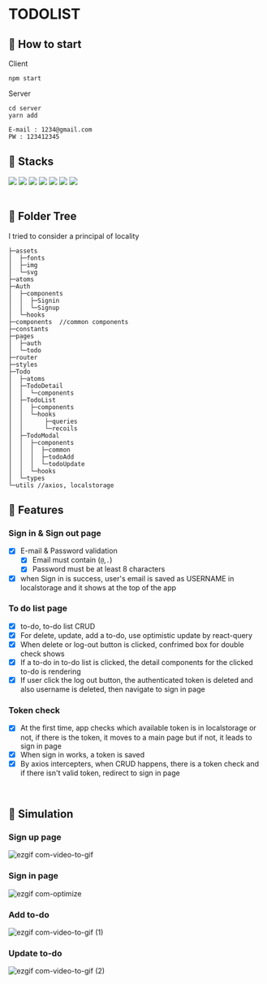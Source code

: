 # TODOLIST

## 📌 How to start

Client

```
npm start
```

Server

```
cd server
yarn add
```

```
E-mail : 1234@gmail.com
PW : 123412345
```

## 📌 Stacks

<div>
<img src="https://img.shields.io/badge/react-61DAFB?style=for-the-badge&logo=react&logoColor=black">
<img src="https://img.shields.io/badge/typescript-3178C6?style=for-the-badge&logo=typescript&logoColor=white">

<img src="https://img.shields.io/badge/-reactQuery-FF4154?style=for-the-badge&logo=react&logoColor=white">
<img src="https://img.shields.io/badge/-Styled_Components-DB7093?style=for-the-badge&logo=styled-components&logoColor=white">
<img src="https://img.shields.io/badge/recoil-4B32C3?style=for-the-badge&logo=react&logoColor=white">
<img src="https://img.shields.io/badge/axios-F5D7AF?style=for-the-badge&logo=react&logoColor=black">
<img src="https://img.shields.io/badge/React_live_clock-FAD223?style=for-the-badge&logo=react&logoColor=white">
</div>
<br/>

## 📌 Folder Tree

I tried to consider a principal of locality

```tsx
├─assets
│  ├─fonts
│  ├─img
│  └─svg
├─atoms
├─Auth
│  ├─components
│  │  ├─Signin
│  │  └─Signup
│  └─hooks
├─components  //common components
├─constants
├─pages
│  ├─auth
│  └─todo
├─router
├─styles
├─Todo
│  ├─atoms
│  ├─TodoDetail
│  │  └─components
│  ├─TodoList
│  │  ├─components
│  │  └─hooks
│  │      ├─queries
│  │      └─recoils
│  ├─TodoModal
│  │  ├─components
│  │  │  ├─common
│  │  │  ├─todoAdd
│  │  │  └─todoUpdate
│  │  └─hooks
│  └─types
└─utils //axios, localstorage
```

## 📌 Features

### Sign in & Sign out page

- [x] E-mail & Password validation
  - [x] Email must contain (`@`,`.`)
  - [x] Password must be at least 8 characters
- [x] when Sign in is success, user's email is saved as USERNAME in localstorage and it shows at the top of the app

### To do list page

- [x] to-do, to-do list CRUD
- [x] For delete, update, add a to-do, use optimistic update by react-query
- [x] When delete or log-out button is clicked, confrimed box for double check shows
- [x] If a to-do in to-do list is clicked, the detail components for the clicked to-do is rendering
- [x] If user click the log out button, the authenticated token is deleted and also username is deleted, then navigate to sign in page

### Token check

- [x] At the first time, app checks which available token is in localstorage or not, if there is the token, it moves to a main page but if not, it leads to sign in page
- [x] When sign in works, a token is saved
- [x] By axios intercepters, when CRUD happens, there is a token check and if there isn't valid token, redirect to sign in page

<br/>

## 📌 Simulation

### Sign up page

![ezgif com-video-to-gif](https://user-images.githubusercontent.com/48678872/220900560-5ca926c2-8e99-4739-a40e-d8fb598f7413.gif)

### Sign in page

![ezgif com-optimize](https://user-images.githubusercontent.com/48678872/220900083-38590164-a0ea-46fe-a02f-0e18a9e5cb65.gif)

### Add to-do

![ezgif com-video-to-gif (1)](https://user-images.githubusercontent.com/48678872/220900821-d06bd29a-4d00-4908-bef4-50921943a501.gif)

### Update to-do

![ezgif com-video-to-gif (2)](https://user-images.githubusercontent.com/48678872/220901084-17c69932-1c8c-4582-b864-4ddf8ede7186.gif)
